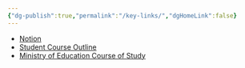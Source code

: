 ```yaml
---
{"dg-publish":true,"permalink":"/key-links/","dgHomeLink":false}
---
```


- [Notion](https://notion.so)
- [Student Course Outline](https://bit.ly/lcscs23-g10-sco)
- [Ministry of Education Course of Study](https://bit.ly/lcscs23-g10-mco)